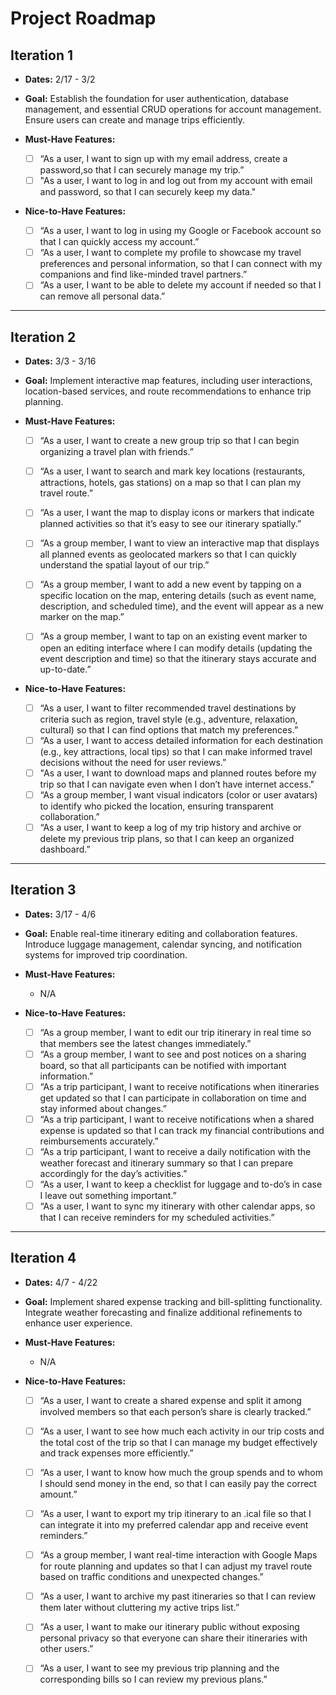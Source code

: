 # Project Roadmap

## Iteration 1

* **Dates:** 2/17 - 3/2

* **Goal:** Establish the foundation for user authentication, database management, and essential CRUD operations for account management. Ensure users can create and manage trips efficiently.


* **Must-Have Features:**
  - [ ] “As a user, I want to sign up with my email address, create a password,so that I can securely manage my trip.”
  - [ ] "As a user, I want to log in and log out from my account with email and password, so that I can securely keep my data."

* **Nice-to-Have Features:**
  - [ ] “As a user, I want to log in using my Google or Facebook account so that I can quickly access my account.”
  - [ ] “As a user, I want to complete my profile to showcase my travel preferences and personal information, so that I can connect with my companions and find like-minded travel partners.”
  - [ ] “As a user, I want to be able to delete my account if needed so that I can remove all personal data.”

---

## Iteration 2

* **Dates:** 3/3 - 3/16

* **Goal:** Implement interactive map features, including user interactions, location-based services, and route recommendations to enhance trip planning.


* **Must-Have Features:**

  - [ ] “As a user, I want to create a new group trip so that I can begin organizing a travel plan with friends.”
  - [ ] “As a user, I want to search and mark key locations (restaurants, attractions, hotels, gas stations) on a map so that I can plan my travel route.”
  - [ ] “As a user, I want the map to display icons or markers that indicate planned activities so that it’s easy to see our itinerary spatially.”
  - [ ] “As a group member, I want to view an interactive map that displays all planned events as geolocated markers so that I can quickly understand the spatial layout of our trip.”
  - [ ] “As a group member, I want to add a new event by tapping on a specific location on the map, entering details (such as event name, description, and scheduled time), and the event will appear as a new marker on the map.”
  - [ ] “As a group member, I want to tap on an existing event marker to open an editing interface where I can modify details (updating the event description and time) so that the itinerary stays accurate and up-to-date.”


* **Nice-to-Have Features:**
  - [ ] “As a user, I want to filter recommended travel destinations by criteria such as region, travel style (e.g., adventure, relaxation, cultural) so that I can find options that match my preferences.”
  - [ ] “As a user, I want to access detailed information for each destination (e.g., key attractions, local tips) so that I can make informed travel decisions without the need for user reviews.”
  - [ ] "As a user, I want to download maps and planned routes before my trip so that I can navigate even when I don’t have internet access."
  - [ ] “As a group member, I want visual indicators (color or user avatars) to identify who picked the location, ensuring transparent collaboration.”
  - [ ] “As a user, I want to keep a log of my trip history and archive or delete my previous trip plans, so that I can keep an organized dashboard.”

---

## Iteration 3

* **Dates:** 3/17 - 4/6

* **Goal:** Enable real-time itinerary editing and collaboration features. Introduce luggage management, calendar syncing, and notification systems for improved trip coordination.

* **Must-Have Features:**  
  * N/A
  
* **Nice-to-Have Features:**
  -  [ ] “As a group member, I want to edit our trip itinerary in real time so that members see the latest changes immediately.”
  -  [ ] “As a group member, I want to see and post notices on a sharing board, so that all participants can be notified with important information.”
  -  [ ] “As a trip participant, I want to receive notifications when itineraries get updated so that I can participate in collaboration on time and stay informed about changes.”
  -  [ ] “As a trip participant, I want to receive notifications when a shared expense is updated so that I can track my financial contributions and reimbursements accurately.”
  -  [ ] “As a trip participant, I want to receive a daily notification with the weather forecast and itinerary summary so that I can prepare accordingly for the day’s activities.”
  -  [ ] “As a user, I want to keep a checklist for luggage and to-do’s in case I leave out something important.”
  -  [ ] “As a user, I want to sync my itinerary with other calendar apps, so that I can receive reminders for my scheduled activities.”

---

## Iteration 4

* **Dates:** 4/7 - 4/22

* **Goal:** Implement shared expense tracking and bill-splitting functionality. Integrate weather forecasting and finalize additional refinements to enhance user experience.

* **Must-Have Features:**
    * N/A
* **Nice-to-Have Features:**
  -  [ ] “As a user, I want to create a shared expense and split it among involved members so that each person’s share is clearly tracked.”
  -  [ ] “As a user, I want to see how much each activity in our trip costs and the total cost of the trip so that I can manage my budget effectively and track expenses more efficiently.”
  -  [ ] “As a user, I want to know how much the group spends and to whom I should send money in the end, so that I can easily pay the correct amount.”
  -  [ ] “As a user, I want to export my trip itinerary to an .ical file so that I can integrate it into my preferred calendar app and receive event reminders.”
  -  [ ] “As a group member, I want real-time interaction with Google Maps for route planning and updates so that I can adjust my travel route based on traffic conditions and unexpected changes.”
  -  [ ] “As a user, I want to archive my past itineraries so that I can review them later without cluttering my active trips list.”
  -  [ ] “As a user, I want to make our itinerary public without exposing personal privacy so that everyone can share their itineraries with other users.”
  -  [ ] “As a user, I want to see my previous trip planning and the corresponding bills so I can review my previous plans.”


